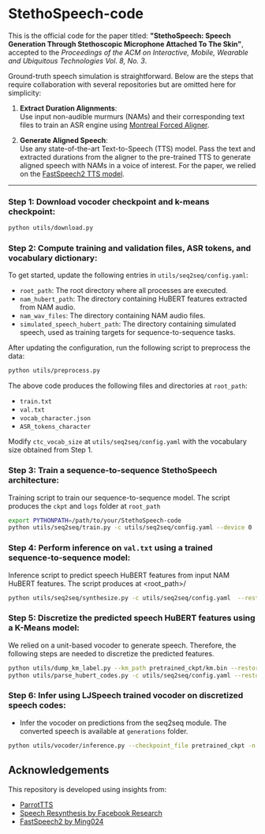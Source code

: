 # StethoSpeech-code

This is the official code for the paper titled:
**"StethoSpeech: Speech Generation Through Stethoscopic Microphone Attached To The Skin"**, accepted to the *Proceedings of the ACM on Interactive, Mobile, Wearable and Ubiquitous Technologies Vol. 8, No. 3*.

Ground-truth speech simulation is straightforward. Below are the steps that require collaboration with several repositories but are omitted here for simplicity:

1. **Extract Duration Alignments**:  
   Use input non-audible murmurs (NAMs) and their corresponding text files to train an ASR engine using [Montreal Forced Aligner](https://github.com/MontrealCorpusTools/Montreal-Forced-Aligner).

2. **Generate Aligned Speech**:  
   Use any state-of-the-art Text-to-Speech (TTS) model. Pass the text and extracted durations from the aligner to the pre-trained TTS to generate aligned speech with NAMs in a voice of interest. For the paper, we relied on the [FastSpeech2 TTS model](https://github.com/ming024/FastSpeech2).

---

### Step 1: Download vocoder checkpoint and k-means checkpoint:

```bash
python utils/download.py
```

### Step 2: Compute training and validation files, ASR tokens, and vocabulary dictionary:

To get started, update the following entries in `utils/seq2seq/config.yaml`:

- `root_path`: The root directory where all processes are executed.
- `nam_hubert_path`: The directory containing HuBERT features extracted from NAM audio.
- `nam_wav_files`: The directory containing NAM audio files.
- `simulated_speech_hubert_path`: The directory containing simulated speech, used as training targets for sequence-to-sequence tasks.

After updating the configuration, run the following script to preprocess the data:  

```bash
python utils/preprocess.py
```

The above code produces the following files and directories at `root_path`:

- `train.txt`
- `val.txt`
- `vocab_character.json`
- `ASR_tokens_character`

Modify `ctc_vocab_size` at `utils/seq2seq/config.yaml` with the vocabulary size obtained from Step 1.

### Step 3: Train a sequence-to-sequence StethoSpeech architecture:

Training script to train our sequence-to-sequence model. The script produces the `ckpt` and `logs` folder at `root_path`

```bash
export PYTHONPATH=/path/to/your/StethoSpeech-code
python utils/seq2seq/train.py -c utils/seq2seq/config.yaml --device 0
```

### Step 4: Perform inference on `val.txt` using a trained sequence-to-sequence model:

Inference script to predict speech HuBERT features from input NAM HuBERT features. The script produces at <root_path>/<results>
```bash
python utils/seq2seq/synthesize.py -c utils/seq2seq/config.yaml  --restore_step <Path-to-checkpoint> --device 0
```

### Step 5: Discretize the predicted speech HuBERT features using a K-Means model:

We relied on a unit-based vocoder to generate speech. Therefore, the following steps are needed to discretize the predicted features. 

```bash
python utils/dump_km_label.py --km_path pretrained_ckpt/km.bin --restore_step <Path-to-checkpoint>
python utils/parse_hubert_codes.py -c utils/seq2seq/config.yaml --restore_step <Path-to-checkpoint>
```

### Step 6: Infer using LJSpeech trained vocoder on discretized speech codes:

- Infer the vocoder on predictions from the seq2seq module. The converted speech is available at `generations` folder.
```bash
python utils/vocoder/inference.py --checkpoint_file pretrained_ckpt -n <Path-to-checkpoint> --vc --input_code_file /media/newhd/Neil/fairseq/AR_aug/stethospeech/results/<Path-to-checkpoint>/parsed_hubert/all_samples.txt --output_dir generations
```

## Acknowledgements

This repository is developed using insights from:
- [ParrotTTS](https://github.com/parrot-tts/Parrot-TTS)
- [Speech Resynthesis by Facebook Research](https://github.com/facebookresearch/speech-resynthesis)
- [FastSpeech2 by Ming024](https://github.com/ming024/FastSpeech2)